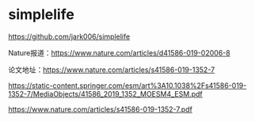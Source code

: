 # simplelife
https://github.com/jark006/simplelife

Nature报道：https://www.nature.com/articles/d41586-019-02006-8

论文地址：https://www.nature.com/articles/s41586-019-1352-7

https://static-content.springer.com/esm/art%3A10.1038%2Fs41586-019-1352-7/MediaObjects/41586_2019_1352_MOESM4_ESM.pdf

https://www.nature.com/articles/s41586-019-1352-7.pdf


